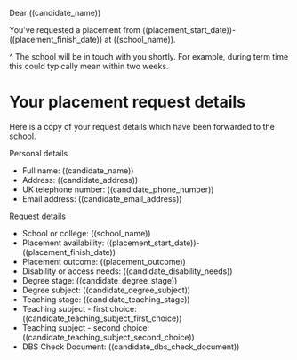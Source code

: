 Dear ((candidate_name))

You've requested a placement from ((placement_start_date))-((placement_finish_date)) at ((school_name)).

^ The school will be in touch with you shortly. For example, during term time this could typically mean within two weeks.

# Your placement request details

Here is a copy of your request details which have been forwarded to the school.

Personal details

* Full name: ((candidate_name))
* Address: ((candidate_address))
* UK telephone number: ((candidate_phone_number))
* Email address: ((candidate_email_address))

Request details

* School or college: ((school_name))
* Placement availability: ((placement_start_date))-((placement_finish_date))
* Placement outcome: ((placement_outcome))
* Disability or access needs: ((candidate_disability_needs))
* Degree stage: ((candidate_degree_stage))
* Degree subject: ((candidate_degree_subject))
* Teaching stage: ((candidate_teaching_stage))
* Teaching subject - first choice: ((candidate_teaching_subject_first_choice))
* Teaching subject - second choice: ((candidate_teaching_subject_second_choice))
* DBS Check Document: ((candidate_dbs_check_document))